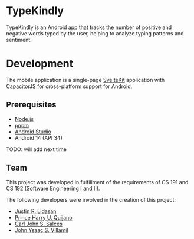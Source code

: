 # TypeKindly
TypeKindly is an Android app that tracks the number of positive and negative words typed by the user, helping to analyze typing patterns and sentiment.

# Development
The mobile application is a single-page [SvelteKit](https://svelte.dev/) application with [CapacitorJS](https://capacitorjs.com/) for cross-platform support for Android.

## Prerequisites
- [Node.js](https://nodejs.org/en)
- [pnpm](https://pnpm.io/)
- [Android Studio](https://developer.android.com/studio)
- Android 14 (API 34)

TODO: will add next time

## Team
This project was developed in fulfillment of the requirements of CS 191 and CS 192 (Software Engineering I and II).

The following developers were involved in the creation of this project:
- [Justin R. Lidasan](https://github.com/parkouralvoil)
- [Prince Harry U. Quijano](https://github.com/Harry2166)
- [Carl John S. Salces](https://github.com/rue-22)
- [John Ysaac S. Villamil](https://github.com/LigsQt)

